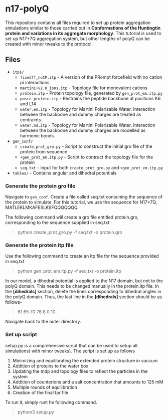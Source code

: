 # n17-polyQ


This repository contains all files required to set up protein aggregation simulations similar to those carried out in  **Conformations of the Huntingtin protein and variations in its aggregate morphology**. This tutorial is used to set up N17+7Q aggregation system, but other lengths of polyQ can be created with minor tweaks to the protocol. 


## Files
- ```itps/```
  + ```fixedff_noCP.itp``` - A version of the PRompt forcefield with no cation pi interactions
  + ```martini+v2.0_ions.itp``` - Topology file for monovalent cations
  + ```protein.itp``` - Protein topology file, generated by ```gen_prot_em.itp.py```
  + ```posre_protein.itp``` - Restrains the peptide backbone at positions K6 and L14
  + ```water.em.itp``` - Topology for Martini Polarizable Water. Interaction between the backbone and dummy charges are treated as contraints.
  + ```water.md.itp``` - Topology for Martini Polarizable Water. Interaction between the backbone and dummy charges are modelled as harmonic bonds.
- ```gen_conf/```
  + ```create_prot_gro.py``` - Script to construct the initial gro file of the protein from sequence 
  + ```+gen_prot_em.itp.py``` - Script to contruct the topology file for the protein
  + ```seq.txt``` - Input for both ```create_prot_gro.py``` and ```+gen_prot_em.itp.py``` 
- ```tables/``` - Contains angular and dihedral potentials

### Generate the protein gro file 
Navigate to ```gen_conf```. Create a file called seq.txt containing the sequence of the protein to simulate. For this tutorial, we use the sequence for N17+7Q, MATLEKLMKAFESLKSFQQQQQQQ.

The following command will create a gro file entitled protein.gro, corresponding to the sequence supplied in seq.txt
> python create_prot_gro.py -f seq.txt -o protein.gro

### Generate the protein itp file

Use the following command to create an itp file for the sequence provided in seq.txt
> python gen_prot_em.itp.py -f seq.txt -o protein.itp

In our model, a dihedral potential is applied to the N17 domain, but not to the polyQ domain. This needs to be changed manually in the protein.itp file. In the **[dihedrals]** section, delete the lines corresponding to dihedral angles in the polyQ domain. Thus, the last line in the **[dihedrals]** section should be as follows-
> 61              65              70              76              8                 0      10

Navigate back to the outer directory.

### Set up script

setup.py is a comprehensive script that can be used to setup all simulations( with minor tweaks). The script is set up as follows

1. Minimizing and equilibrating the extended protein structure in vaccum
2. Addition of proteins to the water box
3. Updating the mdp and topology files to reflect the particles in the system 
4. Addition of counterions and a salt concentration that amounts to 125 mM
5. Multiple rounds of equilibration
6. Creation of the final tpr file


To run it, simply runt he following command.
> python3 setup.py




